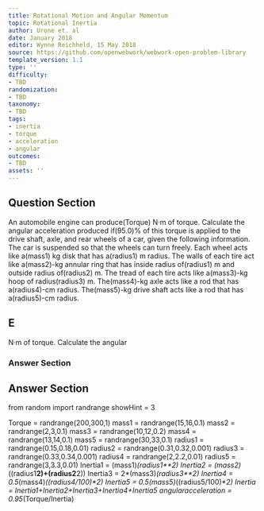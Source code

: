 ```yaml
---
title: Rotational Motion and Angular Momentum
topic: Rotational Inertia
author: Urone et. al
date: January 2018
editor: Wynne Reichheld, 15 May 2018
source: https://github.com/openwebwork/webwork-open-problem-library
template_version: 1.1
type: ''
difficulty:
- TBD
randomization:
- TBD
taxonomy:
- TBD
tags:
- inertia
- torque
- acceleration
- angular
outcomes:
- TBD
assets: ''
---
```


## Question Section 

An automobile engine can produce(Torque) N·m of torque. Calculate the angular
acceleration produced if(95.0)% of this torque is applied to the drive shaft, axle, and
rear wheels of a car, given the following information. The car is suspended so that the
wheels can turn freely. Each wheel acts like a(mass1) kg disk that has a(radius1) m radius. The walls of each tire act like a(mass2)-kg annular ring that has inside radius of(radius1) m and outside radius of(radius2) m. The tread of each tire acts like a(mass3)-kg hoop of radius(radius3) m. The(mass4)-kg axle acts like a rod that has a(radius4)-cm radius. The(mass5)-kg drive shaft acts like a rod that has a(radius5)-cm radius.

## E
N·m of torque. Calculate the angular
### Answer Section


## Answer Section

from random import randrange
showHint = 3

Torque = randrange(200,300,1)
mass1 = randrange(15,16,0.1)
mass2 = randrange(2,3,0.1)
mass3 = randrange(10,12,0.2)
mass4 = randrange(13,14,0.1)
mass5 = randrange(30,33,0.1)
radius1 = randrange(0.15,0.18,0.01)
radius2 = randrange(0.31,0.32,0.001)
radius3 = randrange(0.33,0.34,0.001)
radius4 = randrange(2,2.2,0.01)
radius5 = randrange(3,3.3,0.01)
Inertia1 = (mass1)*(radius1**2)
Inertia2 = (mass2)*((radius1**2)+(radius2**2))
Inertia3 = 2*(mass3)*(radius3**2)
Inertia4 = 0.5*(mass4)*((radius4/100)**2)
Inertia5 = 0.5*(mass5)*((radius5/100)**2)
Inertia = Inertia1+Inertia2+Inertia3+Inertia4+Inertia5
angularacceleration = 0.95*(Torque/Inertia)